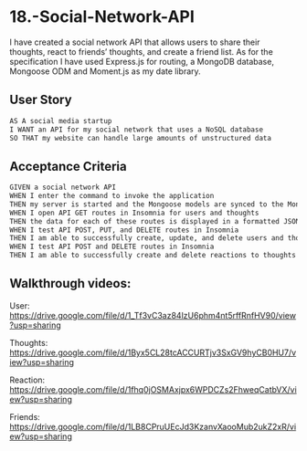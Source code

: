 # 18.-Social-Network-API

I have created a social network API that allows users to share their thoughts, react to friends’ thoughts, and create a friend list. As for the specification I have used Express.js for routing, a MongoDB database, Mongoose ODM and Moment.js as my date library.

## User Story

```md
AS A social media startup
I WANT an API for my social network that uses a NoSQL database
SO THAT my website can handle large amounts of unstructured data
```

## Acceptance Criteria

```md
GIVEN a social network API
WHEN I enter the command to invoke the application
THEN my server is started and the Mongoose models are synced to the MongoDB database
WHEN I open API GET routes in Insomnia for users and thoughts
THEN the data for each of these routes is displayed in a formatted JSON
WHEN I test API POST, PUT, and DELETE routes in Insomnia
THEN I am able to successfully create, update, and delete users and thoughts in my database
WHEN I test API POST and DELETE routes in Insomnia
THEN I am able to successfully create and delete reactions to thoughts and add and remove friends to a user’s friend list
```

## Walkthrough videos:

User: https://drive.google.com/file/d/1_Tf3vC3az84lzU6phm4nt5rffRnfHV90/view?usp=sharing

Thoughts: https://drive.google.com/file/d/1Byx5CL28tcACCURTjv3SxGV9hyCB0HU7/view?usp=sharing

Reaction: https://drive.google.com/file/d/1fhq0jOSMAxjpx6WPDCZs2FhweqCatbVX/view?usp=sharing

Friends: https://drive.google.com/file/d/1LB8CPruUEcJd3KzanvXaooMub2ukZ2xR/view?usp=sharing
